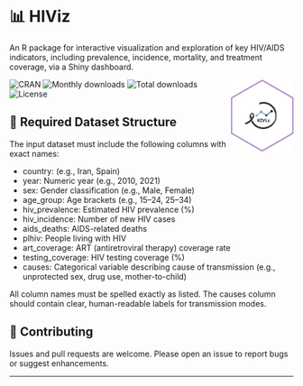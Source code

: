 
<!-- README.md is generated from README.Rmd. Please edit that file -->

# 📊 HIViz

An R package for interactive visualization and exploration of key
HIV/AIDS indicators, including prevalence, incidence, mortality, and
treatment coverage, via a Shiny dashboard.

<img src="man/figures/hex.png" align="right" width="22%"/>

![CRAN](https://www.r-pkg.org/badges/version/HIViz) ![Monthly
downloads](https://cranlogs.r-pkg.org/badges/last-month/HIViz) ![Total
downloads](https://cranlogs.r-pkg.org/badges/grand-total/HIViz)
![License](https://img.shields.io/badge/license-GPL--3-yellow?style=flat)


## 📁 Required Dataset Structure

The input dataset must include the following columns with exact names:

- country: (e.g., Iran, Spain)
- year: Numeric year (e.g., 2010, 2021)
- sex: Gender classification (e.g., Male, Female)
- age_group: Age brackets (e.g., 15–24, 25–34)
- hiv_prevalence: Estimated HIV prevalence (%)
- hiv_incidence: Number of new HIV cases
- aids_deaths: AIDS-related deaths
- plhiv: People living with HIV
- art_coverage: ART (antiretroviral therapy) coverage rate
- testing_coverage: HIV testing coverage (%)
- causes: Categorical variable describing cause of transmission (e.g.,
  unprotected sex, drug use, mother-to-child)

All column names must be spelled exactly as listed. The causes column
should contain clear, human-readable labels for transmission modes.

## 🤝 Contributing

Issues and pull requests are welcome. Please open an issue to report
bugs or suggest enhancements.

------------------------------------------------------------------------

